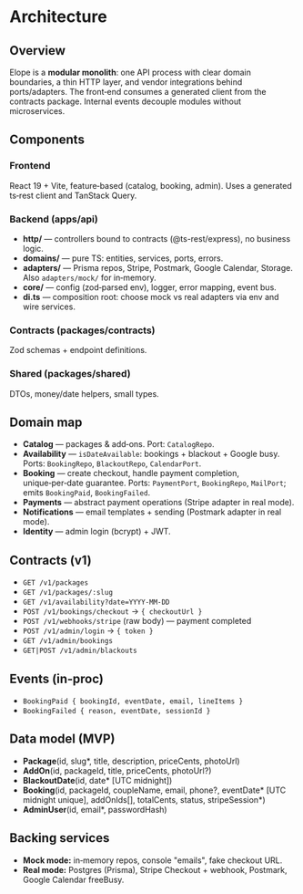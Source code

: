 # Architecture

## Overview

Elope is a **modular monolith**: one API process with clear domain boundaries, a thin HTTP layer, and vendor integrations behind ports/adapters. The front‑end consumes a generated client from the contracts package. Internal events decouple modules without microservices.

## Components

### Frontend

React 19 + Vite, feature‑based (catalog, booking, admin). Uses a generated ts‑rest client and TanStack Query.

### Backend (apps/api)

- **http/** — controllers bound to contracts (@ts-rest/express), no business logic.
- **domains/** — pure TS: entities, services, ports, errors.
- **adapters/** — Prisma repos, Stripe, Postmark, Google Calendar, Storage. Also `adapters/mock/` for in‑memory.
- **core/** — config (zod‑parsed env), logger, error mapping, event bus.
- **di.ts** — composition root: choose mock vs real adapters via env and wire services.

### Contracts (packages/contracts)

Zod schemas + endpoint definitions.

### Shared (packages/shared)

DTOs, money/date helpers, small types.

## Domain map

- **Catalog** — packages & add‑ons. Port: `CatalogRepo`.
- **Availability** — `isDateAvailable`: bookings + blackout + Google busy. Ports: `BookingRepo`, `BlackoutRepo`, `CalendarPort`.
- **Booking** — create checkout, handle payment completion, unique‑per‑date guarantee. Ports: `PaymentPort`, `BookingRepo`, `MailPort`; emits `BookingPaid`, `BookingFailed`.
- **Payments** — abstract payment operations (Stripe adapter in real mode).
- **Notifications** — email templates + sending (Postmark adapter in real mode).
- **Identity** — admin login (bcrypt) + JWT.

## Contracts (v1)

- `GET /v1/packages`
- `GET /v1/packages/:slug`
- `GET /v1/availability?date=YYYY‑MM‑DD`
- `POST /v1/bookings/checkout` → `{ checkoutUrl }`
- `POST /v1/webhooks/stripe` (raw body) — payment completed
- `POST /v1/admin/login` → `{ token }`
- `GET /v1/admin/bookings`
- `GET|POST /v1/admin/blackouts`

## Events (in‑proc)

- `BookingPaid { bookingId, eventDate, email, lineItems }`
- `BookingFailed { reason, eventDate, sessionId }`

## Data model (MVP)

- **Package**(id, slug*, title, description, priceCents, photoUrl)
- **AddOn**(id, packageId, title, priceCents, photoUrl?)
- **BlackoutDate**(id, date* [UTC midnight])
- **Booking**(id, packageId, coupleName, email, phone?, eventDate* [UTC midnight unique], addOnIds[], totalCents, status, stripeSession*)
- **AdminUser**(id, email*, passwordHash)

## Backing services

- **Mock mode:** in‑memory repos, console "emails", fake checkout URL.
- **Real mode:** Postgres (Prisma), Stripe Checkout + webhook, Postmark, Google Calendar freeBusy.

